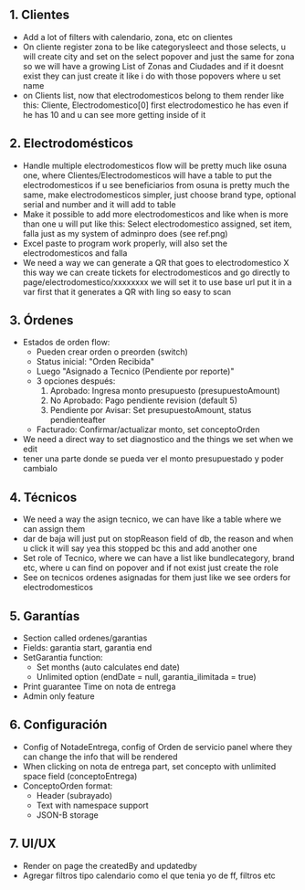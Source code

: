 ## 1. Clientes
- Add a lot of filters with calendario, zona, etc on clientes
- On cliente register zona to be like categorysleect and those selects, u will create city and set on the select popover and just the same for zona so we will have a growing List of Zonas and Ciudades and if it doesnt exist they can just create it like i do with those popovers where u set name
- on Clients list, now that electrodomesticos belong to them render like this: Cliente, Electrodomestico[0] first electrodomestico he has even if he has 10 and u can see more getting inside of it

## 2. Electrodomésticos
- Handle multiple electrodomesticos flow will be pretty much like osuna one, where Clientes/Electrodomesticos will have a table to put the electrodomesticos if u see beneficiarios from osuna is pretty much the same, make electrodomesticos simpler, just choose brand type, optional serial and number and it will add to table
- Make it possible to add more electrodomesticos and like when is more than one u will put like this: Select electrodomestico assigned, set item, falla just as my system of adminpro does (see ref.png)
- Excel paste to program work properly, will also set the electrodomesticos and falla
- We need a way we can generate a QR that goes to electrodomestico X this way we can create tickets for electrodomesticos and go directly to page/electrodomestico/xxxxxxxx we will set it to use base url put it in a var first that it generates a QR with ling so easy to scan

## 3. Órdenes
- Estados de orden flow:
  - Pueden crear orden o preorden (switch)
  - Status inicial: "Orden Recibida"
  - Luego "Asignado a Tecnico (Pendiente por reporte)"
  - 3 opciones después:
    1. Aprobado: Ingresa monto presupuesto (presupuestoAmount)
    2. No Aprobado: Pago pendiente revision (default 5)
    3. Pendiente por Avisar: Set presupuestoAmount, status pendienteafter
  - Facturado: Confirmar/actualizar monto, set conceptoOrden
- We need a direct way to set diagnostico and the things we set when we edit
- tener una parte donde se pueda ver el monto presupuestado y poder cambialo

## 4. Técnicos
- We need a way the asign tecnico, we can have like a table where we can assign them
- dar de baja will just put on stopReason field of db, the reason and when u click it will say yea this stopped bc this and add another one
- Set role of Tecnico, where we can have a list like bundlecategory, brand etc, where u can find on popover and if not exist just create the role
- See on tecnicos ordenes asignadas for them just like we see orders for electrodomesticos

## 5. Garantías
- Section called ordenes/garantias
- Fields: garantia start, garantia end
- SetGarantia function:
  - Set months (auto calculates end date)
  - Unlimited option (endDate = null, garantia_ilimitada = true)
- Print guarantee Time on nota de entrega
- Admin only feature

## 6. Configuración
- Config of NotadeEntrega, config of Orden de servicio panel where they can change the info that will be rendered
- When clicking on nota de entrega part, set concepto with unlimited space field (conceptoEntrega)
- ConceptoOrden format:
  - Header (subrayado)
  - Text with namespace support
  - JSON-B storage

## 7. UI/UX
- Render on page the createdBy and updatedby
- Agregar filtros tipo calendario como el que tenia yo de ff, filtros etc